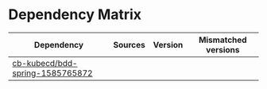 # Dependency Matrix

Dependency | Sources | Version | Mismatched versions
---------- | ------- | ------- | -------------------
[cb-kubecd/bdd-spring-1585765872](https://github.com/cb-kubecd/bdd-spring-1585765872.git) |  | []() | 
